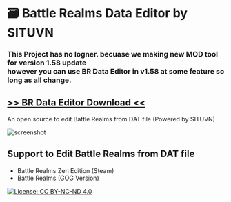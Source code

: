 # 🗃️ Battle Realms Data Editor by SITUVN

### This Project has no logner. becuase we making new MOD tool for version 1.58 update <br>however you can use BR Data Editor in v1.58 at some feature so long as all change.

## [>> BR Data Editor Download <<](https://github.com/KravitzMC/BattleRealmsModEditor/raw/main/Battle%20Realms%20Data%20Editor%20X1.0.7z)

An open source to edit Battle Realms from DAT file (Powered by SITUVN)

![screenshot](https://github.com/KravitzMC/BattleRealmsModEditor/blob/main/screensample.png?raw=true")


## Support to Edit Battle Realms from DAT file

- Battle Realms Zen Edition (Steam)
- Battle Realms (GOG Version)

[![License: CC BY-NC-ND 4.0](https://licensebuttons.net/l/by-nc-sa/3.0/88x31.png)](https://creativecommons.org/licenses/by-sa/4.0/)
